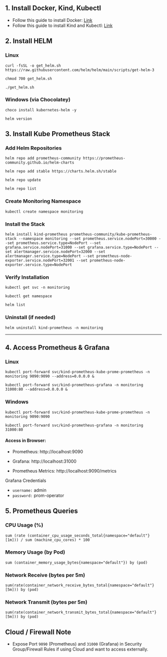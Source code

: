 ## 1. Install Docker, Kind, Kubectl
- Follow this guide to install Docker: [Link](https://github.com/Abhishek-2502/Java_Jenkins_Docker_Setup_Cloud)
- Follow this guide to install Kind and Kubectl: [Link](https://github.com/Abhishek-2502/K8s_Basics/tree/main/KIND_Cluster)

## 2. Install HELM 

### Linux
```
curl -fsSL -o get_helm.sh https://raw.githubusercontent.com/helm/helm/main/scripts/get-helm-3
```
```
chmod 700 get_helm.sh
```
```
./get_helm.sh
```

### Windows (via Chocolatey)

```
choco install kubernetes-helm -y
```
```
helm version
```

## 3. Install Kube Prometheus Stack 

### Add Helm Repositories
```
helm repo add prometheus-community https://prometheus-community.github.io/helm-charts
```
```
helm repo add stable https://charts.helm.sh/stable
```
```
helm repo update
```
```
helm repo list
```

### Create Monitoring Namespace
```
kubectl create namespace monitoring
```

### Install the Stack
```
helm install kind-prometheus prometheus-community/kube-prometheus-stack --namespace monitoring --set prometheus.service.nodePort=30000 --set prometheus.service.type=NodePort --set grafana.service.nodePort=31000 --set grafana.service.type=NodePort --set alertmanager.service.nodePort=32000 --set alertmanager.service.type=NodePort --set prometheus-node-exporter.service.nodePort=32001 --set prometheus-node-exporter.service.type=NodePort
```

### Verify Installation
```
kubectl get svc -n monitoring
```
```
kubectl get namespace
```
```
helm list
```
### Uninstall (if needed)
```
helm uninstall kind-prometheus -n monitoring
```

---

## 4. Access Prometheus & Grafana

### Linux
```
kubectl port-forward svc/kind-prometheus-kube-prome-prometheus -n monitoring 9090:9090 --address=0.0.0.0 &
```
```
kubectl port-forward svc/kind-prometheus-grafana -n monitoring 31000:80 --address=0.0.0.0 &
```

### Windows
```
kubectl port-forward svc/kind-prometheus-kube-prome-prometheus -n monitoring 9090:9090 
```
```
kubectl port-forward svc/kind-prometheus-grafana -n monitoring 31000:80 
```

#### Access in Browser:

 - Prometheus: http://localhost:9090

 - Grafana: http://localhost:31000

 - Prometheus Metrics: http://localhost:9090/metrics

Grafana Credentials
 - `username:` admin
 - `password:` prom-operator


## 5. Prometheus Queries

### CPU Usage (%)
```
sum (rate (container_cpu_usage_seconds_total{namespace="default"}[1m])) / sum (machine_cpu_cores) * 100
```

###  Memory Usage (by Pod)
```
sum (container_memory_usage_bytes{namespace="default"}) by (pod)
```

### Network Receive (bytes per 5m)
```
sum(rate(container_network_receive_bytes_total{namespace="default"}[5m])) by (pod)
```

### Network Transmit (bytes per 5m)
```
sum(rate(container_network_transmit_bytes_total{namespace="default"}[5m])) by (pod)
```

## Cloud / Firewall Note

 - Expose Port `9090` (Prometheus) and `31000` (Grafana) in Security Group/Firewall Rules if using Cloud and want to access externally.

